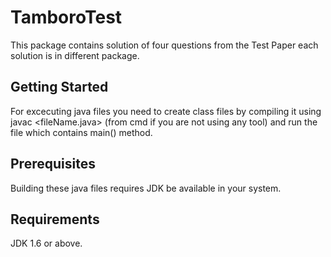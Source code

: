# TamboroTest


This package contains solution of four questions from the Test Paper each solution is in different package.


## Getting Started

For excecuting java files you need to create class files by compiling it using javac <fileName.java> (from cmd if you are not using any tool) and run the file which contains main() method.


## Prerequisites

Building these java files requires JDK be available in your system.


## Requirements

JDK 1.6 or above.


 


